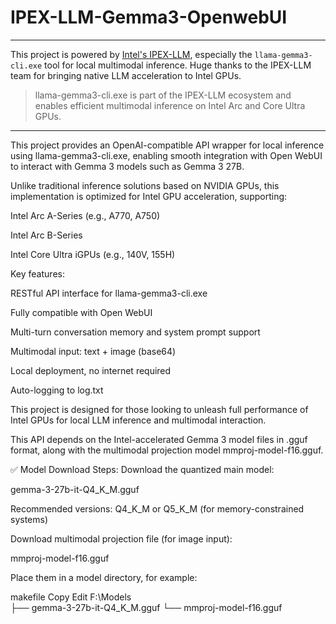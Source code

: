 # IPEX-LLM-Gemma3-OpenwebUI

---

This project is powered by [Intel's IPEX-LLM](https://github.com/intel/ipex-llm), especially the `llama-gemma3-cli.exe` tool for local multimodal inference. Huge thanks to the IPEX-LLM team for bringing native LLM acceleration to Intel GPUs.

> llama-gemma3-cli.exe is part of the IPEX-LLM ecosystem and enables efficient multimodal inference on Intel Arc and Core Ultra GPUs.

---

This project provides an OpenAI-compatible API wrapper for local inference using llama-gemma3-cli.exe, enabling smooth integration with Open WebUI to interact with Gemma 3 models such as Gemma 3 27B.

Unlike traditional inference solutions based on NVIDIA GPUs, this implementation is optimized for Intel GPU acceleration, supporting:

Intel Arc A-Series (e.g., A770, A750)

Intel Arc B-Series

Intel Core Ultra iGPUs (e.g., 140V, 155H)

Key features:

RESTful API interface for llama-gemma3-cli.exe

Fully compatible with Open WebUI

Multi-turn conversation memory and system prompt support

Multimodal input: text + image (base64)

Local deployment, no internet required

Auto-logging to log.txt

This project is designed for those looking to unleash full performance of Intel GPUs for local LLM inference and multimodal interaction.

This API depends on the Intel-accelerated Gemma 3 model files in .gguf format, along with the multimodal projection model mmproj-model-f16.gguf.

✅ Model Download Steps:
Download the quantized main model:

gemma-3-27b-it-Q4_K_M.gguf

Recommended versions: Q4_K_M or Q5_K_M (for memory-constrained systems)

Download multimodal projection file (for image input):

mmproj-model-f16.gguf

Place them in a model directory, for example:

makefile
Copy
Edit
F:\Models\
├── gemma-3-27b-it-Q4_K_M.gguf
└── mmproj-model-f16.gguf

